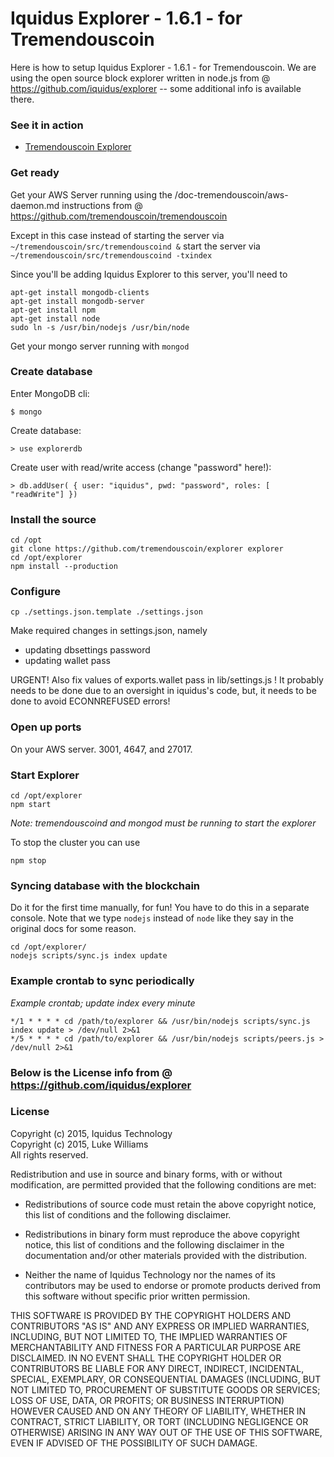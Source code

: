 Iquidus Explorer - 1.6.1 - for Tremendouscoin
================

Here is how to setup Iquidus Explorer - 1.6.1 - for Tremendouscoin.
We are using the open source block explorer written in node.js from @ https://github.com/iquidus/explorer -- some additional info is available there.

### See it in action

*  [Tremendouscoin Explorer](http://tremendouscoin.info/)

### Get ready

Get your AWS Server running using the /doc-tremendouscoin/aws-daemon.md instructions from @ https://github.com/tremendouscoin/tremendouscoin

Except in this case instead of starting the server via ```~/tremendouscoin/src/tremendouscoind &```
start the server via ```~/tremendouscoin/src/tremendouscoind -txindex```


Since you'll be adding Iquidus Explorer to this server, you'll need to

```
apt-get install mongodb-clients
apt-get install mongodb-server
apt-get install npm
apt-get install node
sudo ln -s /usr/bin/nodejs /usr/bin/node

```

Get your mongo server running with ```mongod```

### Create database

Enter MongoDB cli:

    $ mongo

Create database:

    > use explorerdb

Create user with read/write access (change "password" here!):

    > db.addUser( { user: "iquidus", pwd: "password", roles: [ "readWrite"] })

### Install the source

    cd /opt
    git clone https://github.com/tremendouscoin/explorer explorer
    cd /opt/explorer
    npm install --production

### Configure

    cp ./settings.json.template ./settings.json

Make required changes in settings.json, namely

*   updating dbsettings password
*   updating wallet pass

URGENT! Also fix values of exports.wallet pass in lib/settings.js !
It probably needs to be done due to an oversight in iquidus's code, but, it needs to be done to avoid ECONNREFUSED errors!

### Open up ports
On your AWS server. 3001, 4647, and 27017.

### Start Explorer

    cd /opt/explorer
    npm start

*Note: tremendouscoind and mongod must be running to start the explorer*

To stop the cluster you can use

    npm stop

### Syncing database with the blockchain

Do it for the first time manually, for fun!
You have to do this in a separate console.
Note that we type ```nodejs``` instead of ```node``` like they say in the original docs for some reason.

```
cd /opt/explorer/
nodejs scripts/sync.js index update
```

### Example crontab to sync periodically

*Example crontab; update index every minute*

    */1 * * * * cd /path/to/explorer && /usr/bin/nodejs scripts/sync.js index update > /dev/null 2>&1
    */5 * * * * cd /path/to/explorer && /usr/bin/nodejs scripts/peers.js > /dev/null 2>&1

### Below is the License info from @ https://github.com/iquidus/explorer

### License

Copyright (c) 2015, Iquidus Technology  
Copyright (c) 2015, Luke Williams  
All rights reserved.

Redistribution and use in source and binary forms, with or without
modification, are permitted provided that the following conditions are met:

* Redistributions of source code must retain the above copyright notice, this
  list of conditions and the following disclaimer.

* Redistributions in binary form must reproduce the above copyright notice,
  this list of conditions and the following disclaimer in the documentation
  and/or other materials provided with the distribution.

* Neither the name of Iquidus Technology nor the names of its
  contributors may be used to endorse or promote products derived from
  this software without specific prior written permission.

THIS SOFTWARE IS PROVIDED BY THE COPYRIGHT HOLDERS AND CONTRIBUTORS "AS IS"
AND ANY EXPRESS OR IMPLIED WARRANTIES, INCLUDING, BUT NOT LIMITED TO, THE
IMPLIED WARRANTIES OF MERCHANTABILITY AND FITNESS FOR A PARTICULAR PURPOSE ARE
DISCLAIMED. IN NO EVENT SHALL THE COPYRIGHT HOLDER OR CONTRIBUTORS BE LIABLE
FOR ANY DIRECT, INDIRECT, INCIDENTAL, SPECIAL, EXEMPLARY, OR CONSEQUENTIAL
DAMAGES (INCLUDING, BUT NOT LIMITED TO, PROCUREMENT OF SUBSTITUTE GOODS OR
SERVICES; LOSS OF USE, DATA, OR PROFITS; OR BUSINESS INTERRUPTION) HOWEVER
CAUSED AND ON ANY THEORY OF LIABILITY, WHETHER IN CONTRACT, STRICT LIABILITY,
OR TORT (INCLUDING NEGLIGENCE OR OTHERWISE) ARISING IN ANY WAY OUT OF THE USE
OF THIS SOFTWARE, EVEN IF ADVISED OF THE POSSIBILITY OF SUCH DAMAGE.
